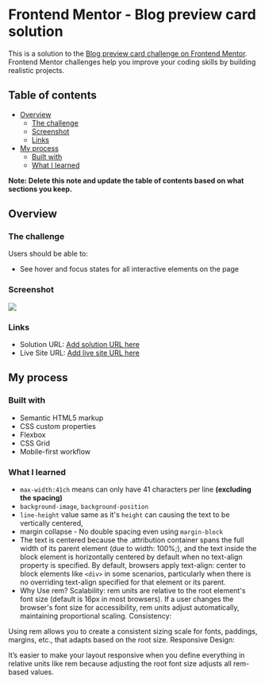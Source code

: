 # Frontend Mentor - Blog preview card solution

This is a solution to the [Blog preview card challenge on Frontend Mentor](https://www.frontendmentor.io/challenges/blog-preview-card-ckPaj01IcS). Frontend Mentor challenges help you improve your coding skills by building realistic projects. 

## Table of contents

- [Overview](#overview)
  - [The challenge](#the-challenge)
  - [Screenshot](#screenshot)
  - [Links](#links)
- [My process](#my-process)
  - [Built with](#built-with)
  - [What I learned](#what-i-learned)

**Note: Delete this note and update the table of contents based on what sections you keep.**

## Overview

### The challenge

Users should be able to:

- See hover and focus states for all interactive elements on the page

### Screenshot

![](./screenshot.jpg)


### Links

- Solution URL: [Add solution URL here](https://your-solution-url.com)
- Live Site URL: [Add live site URL here](https://your-live-site-url.com)

## My process

### Built with

- Semantic HTML5 markup
- CSS custom properties
- Flexbox
- CSS Grid
- Mobile-first workflow



### What I learned
- `max-width:41ch` means can only have 41 characters per line **(excluding the spacing)**
- `background-image`, `background-position` 
- `line-height` value same as it's `height` can causing the text to be vertically centered,
- margin collapse - No double spacing even using `margin-block`
-  The text is centered because the .attribution container spans the full width of its parent element (due to width: 100%;), and the text inside the block element is horizontally centered by default when no text-align property is specified. By default, browsers apply text-align: center to block elements like `<div>` in some scenarios, particularly when there is no overriding text-align specified for that element or its parent.
- Why Use rem?
Scalability:
rem units are relative to the root element's font size (default is 16px in most browsers).
If a user changes the browser's font size for accessibility, rem units adjust automatically, maintaining proportional scaling.
Consistency:

Using rem allows you to create a consistent sizing scale for fonts, paddings, margins, etc., that adapts based on the root size.
Responsive Design:

It’s easier to make your layout responsive when you define everything in relative units like rem because adjusting the root font size adjusts all rem-based values.

